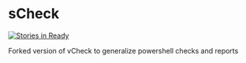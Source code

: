 sCheck
======

[![Stories in Ready](https://badge.waffle.io/jamessantiago/sCheck.png)](http://waffle.io/jamessantiago/sCheck)

Forked version of vCheck to generalize powershell checks and reports
